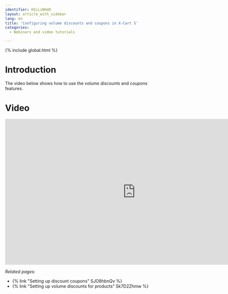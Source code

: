 ```yaml
---
identifier: H1LLiWhmD
layout: article_with_sidebar
lang: en
title: 'Configuring volume discounts and coupons in X-Cart 5'
categories:
  - Webinars and video tutorials

---
```


{% include global.html %}

# Introduction

The video below shows how to use the _volume discounts_ and _coupons_ features.

# Video

<iframe class="youtube-player" type="text/html" style="width: 853px; height: 480px" src="http://www.youtube.com/embed/SCt9GhQ89LU" frameborder="0"></iframe>

_Related pages:_

*   {% link "Setting up discount coupons" SJO8hbnQv %}
*   {% link "Setting up volume discounts for products" Sk7D2Zhmw %}